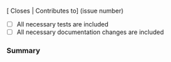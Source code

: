 [ Closes | Contributes to] (issue number)

- [ ] All necessary tests are included
- [ ] All necessary documentation changes are included

### Summary
<!-- Self-consistent description of the suggested improvements. -->
